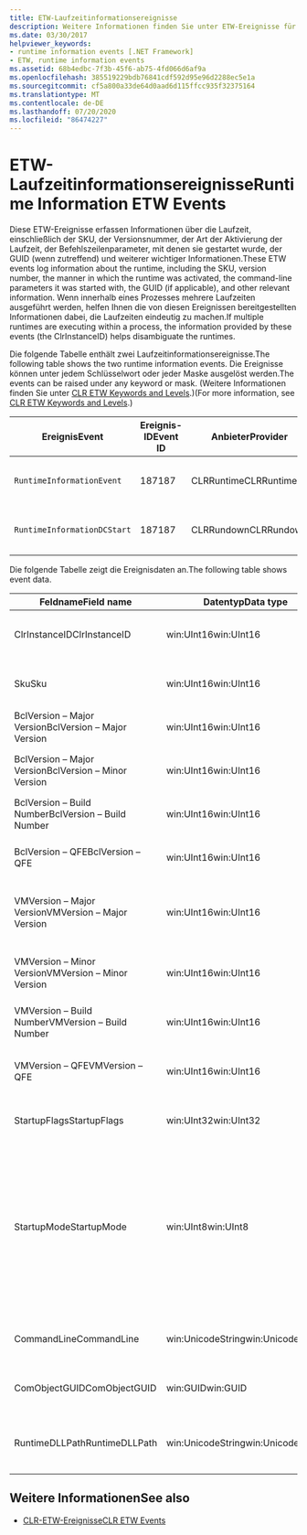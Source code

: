 ```yaml
---
title: ETW-Laufzeitinformationsereignisse
description: Weitere Informationen finden Sie unter ETW-Ereignisse für Laufzeitinformationen, die die SKU, die Versionsnummer, die Aktivierung der Laufzeit (einschließlich Befehlszeilen Parametern), die GUID und vieles mehr aufzeichnen.
ms.date: 03/30/2017
helpviewer_keywords:
- runtime information events [.NET Framework]
- ETW, runtime information events
ms.assetid: 68b4edbc-7f3b-45f6-ab75-4fd066d6af9a
ms.openlocfilehash: 385519229bdb76841cdf592d95e96d2288ec5e1a
ms.sourcegitcommit: cf5a800a33de64d0aad6d115ffcc935f32375164
ms.translationtype: MT
ms.contentlocale: de-DE
ms.lasthandoff: 07/20/2020
ms.locfileid: "86474227"
---
```

# <a name="runtime-information-etw-events"></a><span data-ttu-id="127ec-103">ETW-Laufzeitinformationsereignisse</span><span class="sxs-lookup"><span data-stu-id="127ec-103">Runtime Information ETW Events</span></span>
<span data-ttu-id="127ec-104">Diese ETW-Ereignisse erfassen Informationen über die Laufzeit, einschließlich der SKU, der Versionsnummer, der Art der Aktivierung der Laufzeit, der Befehlszeilenparameter, mit denen sie gestartet wurde, der GUID (wenn zutreffend) und weiterer wichtiger Informationen.</span><span class="sxs-lookup"><span data-stu-id="127ec-104">These ETW events log information about the runtime, including the SKU, version number, the manner in which the runtime was activated, the command-line parameters it was started with, the GUID (if applicable), and other relevant information.</span></span> <span data-ttu-id="127ec-105">Wenn innerhalb eines Prozesses mehrere Laufzeiten ausgeführt werden, helfen Ihnen die von diesen Ereignissen bereitgestellten Informationen dabei, die Laufzeiten eindeutig zu machen.</span><span class="sxs-lookup"><span data-stu-id="127ec-105">If multiple runtimes are executing within a process, the information provided by these events (the ClrInstanceID) helps disambiguate the runtimes.</span></span>  
  
 <span data-ttu-id="127ec-106">Die folgende Tabelle enthält zwei Laufzeitinformationsereignisse.</span><span class="sxs-lookup"><span data-stu-id="127ec-106">The following table shows the two runtime information events.</span></span> <span data-ttu-id="127ec-107">Die Ereignisse können unter jedem Schlüsselwort oder jeder Maske ausgelöst werden.</span><span class="sxs-lookup"><span data-stu-id="127ec-107">The events can be raised under any keyword or mask.</span></span> <span data-ttu-id="127ec-108">(Weitere Informationen finden Sie unter [CLR ETW Keywords and Levels](clr-etw-keywords-and-levels.md).)</span><span class="sxs-lookup"><span data-stu-id="127ec-108">(For more information, see [CLR ETW Keywords and Levels](clr-etw-keywords-and-levels.md).)</span></span>  
  
|<span data-ttu-id="127ec-109">Ereignis</span><span class="sxs-lookup"><span data-stu-id="127ec-109">Event</span></span>|<span data-ttu-id="127ec-110">Ereignis-ID</span><span class="sxs-lookup"><span data-stu-id="127ec-110">Event ID</span></span>|<span data-ttu-id="127ec-111">Anbieter</span><span class="sxs-lookup"><span data-stu-id="127ec-111">Provider</span></span>|<span data-ttu-id="127ec-112">Beschreibung</span><span class="sxs-lookup"><span data-stu-id="127ec-112">Description</span></span>|  
|-----------|--------------|--------------|-----------------|  
|`RuntimeInformationEvent`|<span data-ttu-id="127ec-113">187</span><span class="sxs-lookup"><span data-stu-id="127ec-113">187</span></span>|<span data-ttu-id="127ec-114">CLRRuntime</span><span class="sxs-lookup"><span data-stu-id="127ec-114">CLRRuntime</span></span>|<span data-ttu-id="127ec-115">Wird ausgelöst, wenn eine Laufzeit geladen wird</span><span class="sxs-lookup"><span data-stu-id="127ec-115">Raised when a runtime is loaded.</span></span>|  
|`RuntimeInformationDCStart`|<span data-ttu-id="127ec-116">187</span><span class="sxs-lookup"><span data-stu-id="127ec-116">187</span></span>|<span data-ttu-id="127ec-117">CLRRundown</span><span class="sxs-lookup"><span data-stu-id="127ec-117">CLRRundown</span></span>|<span data-ttu-id="127ec-118">Zählt die geladenen Laufzeiten auf</span><span class="sxs-lookup"><span data-stu-id="127ec-118">Enumerates the runtimes that are loaded.</span></span>|  
  
 <span data-ttu-id="127ec-119">Die folgende Tabelle zeigt die Ereignisdaten an.</span><span class="sxs-lookup"><span data-stu-id="127ec-119">The following table shows event data.</span></span>  
  
|<span data-ttu-id="127ec-120">Feldname</span><span class="sxs-lookup"><span data-stu-id="127ec-120">Field name</span></span>|<span data-ttu-id="127ec-121">Datentyp</span><span class="sxs-lookup"><span data-stu-id="127ec-121">Data type</span></span>|<span data-ttu-id="127ec-122">BESCHREIBUNG</span><span class="sxs-lookup"><span data-stu-id="127ec-122">Description</span></span>|  
|----------------|---------------|-----------------|  
|<span data-ttu-id="127ec-123">ClrInstanceID</span><span class="sxs-lookup"><span data-stu-id="127ec-123">ClrInstanceID</span></span>|<span data-ttu-id="127ec-124">win:UInt16</span><span class="sxs-lookup"><span data-stu-id="127ec-124">win:UInt16</span></span>|<span data-ttu-id="127ec-125">Eindeutige ID für die Instanz von CLR oder CoreCLR.</span><span class="sxs-lookup"><span data-stu-id="127ec-125">Unique ID for the instance of CLR or CoreCLR.</span></span>|  
|<span data-ttu-id="127ec-126">Sku</span><span class="sxs-lookup"><span data-stu-id="127ec-126">Sku</span></span>|<span data-ttu-id="127ec-127">win:UInt16</span><span class="sxs-lookup"><span data-stu-id="127ec-127">win:UInt16</span></span>|<span data-ttu-id="127ec-128">1 – Desktop-CLR</span><span class="sxs-lookup"><span data-stu-id="127ec-128">1 – Desktop CLR.</span></span><br /><br /> <span data-ttu-id="127ec-129">2 – CoreCLR</span><span class="sxs-lookup"><span data-stu-id="127ec-129">2 – CoreCLR.</span></span>|  
|<span data-ttu-id="127ec-130">BclVersion – Major Version</span><span class="sxs-lookup"><span data-stu-id="127ec-130">BclVersion – Major Version</span></span>|<span data-ttu-id="127ec-131">win:UInt16</span><span class="sxs-lookup"><span data-stu-id="127ec-131">win:UInt16</span></span>|<span data-ttu-id="127ec-132">Hauptversion der mscorlib.dll</span><span class="sxs-lookup"><span data-stu-id="127ec-132">Major version of mscorlib.dll.</span></span>|  
|<span data-ttu-id="127ec-133">BclVersion – Major Version</span><span class="sxs-lookup"><span data-stu-id="127ec-133">BclVersion – Minor Version</span></span>|<span data-ttu-id="127ec-134">win:UInt16</span><span class="sxs-lookup"><span data-stu-id="127ec-134">win:UInt16</span></span>|<span data-ttu-id="127ec-135">Nummer der Nebenversion der mscorlib.dll</span><span class="sxs-lookup"><span data-stu-id="127ec-135">Minor version number of mscorlib.dll.</span></span>|  
|<span data-ttu-id="127ec-136">BclVersion – Build Number</span><span class="sxs-lookup"><span data-stu-id="127ec-136">BclVersion – Build Number</span></span>|<span data-ttu-id="127ec-137">win:UInt16</span><span class="sxs-lookup"><span data-stu-id="127ec-137">win:UInt16</span></span>|<span data-ttu-id="127ec-138">Buildnummer der mscorlib.dll</span><span class="sxs-lookup"><span data-stu-id="127ec-138">Build number of mscorlib.dll.</span></span>|  
|<span data-ttu-id="127ec-139">BclVersion – QFE</span><span class="sxs-lookup"><span data-stu-id="127ec-139">BclVersion – QFE</span></span>|<span data-ttu-id="127ec-140">win:UInt16</span><span class="sxs-lookup"><span data-stu-id="127ec-140">win:UInt16</span></span>|<span data-ttu-id="127ec-141">Nummer der Hotfixversion der mscorlib.dll</span><span class="sxs-lookup"><span data-stu-id="127ec-141">Hotfix version number of mscorlib.dll.</span></span>|  
|<span data-ttu-id="127ec-142">VMVersion – Major Version</span><span class="sxs-lookup"><span data-stu-id="127ec-142">VMVersion – Major Version</span></span>|<span data-ttu-id="127ec-143">win:UInt16</span><span class="sxs-lookup"><span data-stu-id="127ec-143">win:UInt16</span></span>|<span data-ttu-id="127ec-144">Version der clr.dll oder coreclr.dll, abhängig von der SKU</span><span class="sxs-lookup"><span data-stu-id="127ec-144">Version of clr.dll or coreclr.dll, depending on SKU.</span></span>|  
|<span data-ttu-id="127ec-145">VMVersion – Minor Version</span><span class="sxs-lookup"><span data-stu-id="127ec-145">VMVersion – Minor Version</span></span>|<span data-ttu-id="127ec-146">win:UInt16</span><span class="sxs-lookup"><span data-stu-id="127ec-146">win:UInt16</span></span>|<span data-ttu-id="127ec-147">Version der clr.dll oder coreclr.dll, abhängig von der SKU</span><span class="sxs-lookup"><span data-stu-id="127ec-147">Minor version of clr.dll or coreclr.dll, depending on SKU.</span></span>|  
|<span data-ttu-id="127ec-148">VMVersion – Build Number</span><span class="sxs-lookup"><span data-stu-id="127ec-148">VMVersion – Build Number</span></span>|<span data-ttu-id="127ec-149">win:UInt16</span><span class="sxs-lookup"><span data-stu-id="127ec-149">win:UInt16</span></span>|<span data-ttu-id="127ec-150">Buildnummer der clr.dll oder coreclr.dll</span><span class="sxs-lookup"><span data-stu-id="127ec-150">Build number of clr.dll or coreclr.dll.</span></span>|  
|<span data-ttu-id="127ec-151">VMVersion – QFE</span><span class="sxs-lookup"><span data-stu-id="127ec-151">VMVersion – QFE</span></span>|<span data-ttu-id="127ec-152">win:UInt16</span><span class="sxs-lookup"><span data-stu-id="127ec-152">win:UInt16</span></span>|<span data-ttu-id="127ec-153">Nummer der Hotfixversion der clr.dll oder coreclr.dll</span><span class="sxs-lookup"><span data-stu-id="127ec-153">Hotfix version number of clr.dll or coreclr.dll.</span></span>|  
|<span data-ttu-id="127ec-154">StartupFlags</span><span class="sxs-lookup"><span data-stu-id="127ec-154">StartupFlags</span></span>|<span data-ttu-id="127ec-155">win:UInt32</span><span class="sxs-lookup"><span data-stu-id="127ec-155">win:UInt32</span></span>|<span data-ttu-id="127ec-156">In mscoree.h definierte Startflags</span><span class="sxs-lookup"><span data-stu-id="127ec-156">Startup flags defined in mscoree.h.</span></span>|  
|<span data-ttu-id="127ec-157">StartupMode</span><span class="sxs-lookup"><span data-stu-id="127ec-157">StartupMode</span></span>|<span data-ttu-id="127ec-158">win:UInt8</span><span class="sxs-lookup"><span data-stu-id="127ec-158">win:UInt8</span></span>|<span data-ttu-id="127ec-159">0x01 – verwaltete ausführbare Datei</span><span class="sxs-lookup"><span data-stu-id="127ec-159">0x01 - Managed executable.</span></span><br /><br /> <span data-ttu-id="127ec-160">0x02 – gehostete CLR</span><span class="sxs-lookup"><span data-stu-id="127ec-160">0x02 - Hosted CLR.</span></span><br /><br /> <span data-ttu-id="127ec-161">0x04 – C++ verwalteter Interop</span><span class="sxs-lookup"><span data-stu-id="127ec-161">0x04 - C++ managed interop.</span></span><br /><br /> <span data-ttu-id="127ec-162">0x08 – COM-aktiviert</span><span class="sxs-lookup"><span data-stu-id="127ec-162">0x08 - COM-activated.</span></span><br /><br /> <span data-ttu-id="127ec-163">0x10 – andere</span><span class="sxs-lookup"><span data-stu-id="127ec-163">0x10 - Other.</span></span>|  
|<span data-ttu-id="127ec-164">CommandLine</span><span class="sxs-lookup"><span data-stu-id="127ec-164">CommandLine</span></span>|<span data-ttu-id="127ec-165">win:UnicodeString</span><span class="sxs-lookup"><span data-stu-id="127ec-165">win:UnicodeString</span></span>|<span data-ttu-id="127ec-166">Nur ungleich NULL, wenn StartupMode = 0x01</span><span class="sxs-lookup"><span data-stu-id="127ec-166">Non-null only if StartupMode=0x01.</span></span>|  
|<span data-ttu-id="127ec-167">ComObjectGUID</span><span class="sxs-lookup"><span data-stu-id="127ec-167">ComObjectGUID</span></span>|<span data-ttu-id="127ec-168">win:GUID</span><span class="sxs-lookup"><span data-stu-id="127ec-168">win:GUID</span></span>|<span data-ttu-id="127ec-169">Nur ungleich NULL, wenn StartupMode = 0x08</span><span class="sxs-lookup"><span data-stu-id="127ec-169">Non-null only if StartupMode=0x08.</span></span>|  
|<span data-ttu-id="127ec-170">RuntimeDLLPath</span><span class="sxs-lookup"><span data-stu-id="127ec-170">RuntimeDLLPath</span></span>|<span data-ttu-id="127ec-171">win:UnicodeString</span><span class="sxs-lookup"><span data-stu-id="127ec-171">win:UnicodeString</span></span>|<span data-ttu-id="127ec-172">Pfad zur CLR-DLL-Datei, die in den Prozess geladen wurde</span><span class="sxs-lookup"><span data-stu-id="127ec-172">Path to the CLR .dll file that was loaded into the process.</span></span>|  
  
## <a name="see-also"></a><span data-ttu-id="127ec-173">Weitere Informationen</span><span class="sxs-lookup"><span data-stu-id="127ec-173">See also</span></span>

- [<span data-ttu-id="127ec-174">CLR-ETW-Ereignisse</span><span class="sxs-lookup"><span data-stu-id="127ec-174">CLR ETW Events</span></span>](clr-etw-events.md)
